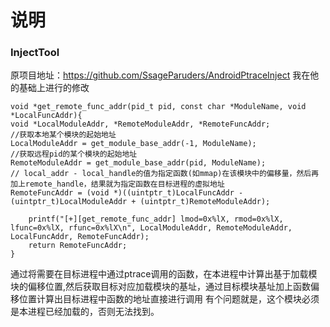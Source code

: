 # 说明

### InjectTool

原项目地址：https://github.com/SsageParuders/AndroidPtraceInject
我在他的基础上进行的修改

```
void *get_remote_func_addr(pid_t pid, const char *ModuleName, void *LocalFuncAddr){
void *LocalModuleAddr, *RemoteModuleAddr, *RemoteFuncAddr;
//获取本地某个模块的起始地址
LocalModuleAddr = get_module_base_addr(-1, ModuleName);
//获取远程pid的某个模块的起始地址
RemoteModuleAddr = get_module_base_addr(pid, ModuleName);
// local_addr - local_handle的值为指定函数(如mmap)在该模块中的偏移量，然后再加上remote_handle，结果就为指定函数在目标进程的虚拟地址
RemoteFuncAddr = (void *)((uintptr_t)LocalFuncAddr - (uintptr_t)LocalModuleAddr + (uintptr_t)RemoteModuleAddr);

    printf("[+][get_remote_func_addr] lmod=0x%lX, rmod=0x%lX, lfunc=0x%lX, rfunc=0x%lX\n", LocalModuleAddr, RemoteModuleAddr, LocalFuncAddr, RemoteFuncAddr);
    return RemoteFuncAddr;
}

```
通过将需要在目标进程中通过ptrace调用的函数，在本进程中计算出基于加载模块的偏移位置,然后获取目标对应加载模块的基址，通过目标模块基址加上函数偏移位置计算出目标进程中函数的地址直接进行调用
有个问题就是，这个模块必须是本进程已经加载的，否则无法找到。


###




